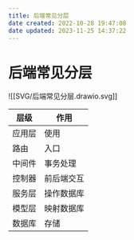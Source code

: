 ```yaml
---
title: 后端常见分层
date created: 2022-10-28 19:47:08
date updated: 2023-11-25 14:37:22
---
```


# 后端常见分层

![[SVG/后端常见分层.drawio.svg]]

| 层级   | 作用 |
| ------ | ---- |
| 应用层 |  使用    |
| 路由   |  入口    |
| 中间件 | 事务处理     |
| 控制器 |   前后端交互   |
| 服务层 |  操作数据库    |
| 模型层 |  映射数据库    |
| 数据库 |   存储   |

